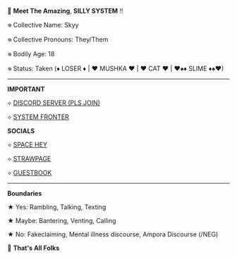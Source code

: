 🎪  __Meet The Amazing__, **SILLY SYSTEM** !!

𖦹 Collective Name: Skyy

𖦹 Collective Pronouns: They/Them

𖦹 Bodily Age: 18

𖦹 Status: Taken 
(♦ LOSER ♦ | ♥ MUSHKA ♥ | ♥ CAT ♥ | ♥♠♦ SLIME ♦♠♥)

_________

__IMPORTANT__

⟡ [DISCORD SERVER (PLS JOIN)](https://discord.gg/YnXtWW367Y)

⟡ [SYSTEM FRONTER](https://pluralkit.xyz/f/ofqhf)



__SOCIALS__

⟡ [SPACE HEY](https://spacehey.com/soapyslushy)

⟡ [STRAWPAGE](https://sillysys.straw.page)

⟡ [GUESTBOOK](https://sillysystem.123guestbook.com)

_________

 **Boundaries**

★ Yes: Rambling, Talking, Texting

★ Maybe: Bantering, Venting, Calling

★ No: Fakeclaiming, Mental illness discourse, Ampora Discourse (/NEG)

🎪  __That's All Folks__
